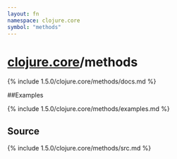 ```yaml
---
layout: fn
namespace: clojure.core
symbol: "methods"
---
```


# [clojure.core](../)/methods

{% include 1.5.0/clojure.core/methods/docs.md %}

##Examples

{% include 1.5.0/clojure.core/methods/examples.md %}
## Source
{% include 1.5.0/clojure.core/methods/src.md %}

